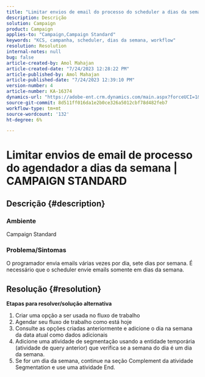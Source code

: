 ```yaml
---
title: "Limitar envios de email do processo do scheduler a dias da semana | Campaign Standard"
description: Descrição
solution: Campaign
product: Campaign
applies-to: "Campaign,Campaign Standard"
keywords: "KCS, campanha, scheduler, dias da semana, workflow"
resolution: Resolution
internal-notes: null
bug: false
article-created-by: Amol Mahajan
article-created-date: "7/24/2023 12:28:22 PM"
article-published-by: Amol Mahajan
article-published-date: "7/24/2023 12:39:10 PM"
version-number: 4
article-number: KA-16374
dynamics-url: "https://adobe-ent.crm.dynamics.com/main.aspx?forceUCI=1&pagetype=entityrecord&etn=knowledgearticle&id=e197848f-1d2a-ee11-bdf4-6045bd006d92"
source-git-commit: 8d511ff016da1e2b0ce326a5012cbf78d482feb7
workflow-type: tm+mt
source-wordcount: '132'
ht-degree: 6%

---
```


# Limitar envios de email de processo do agendador a dias da semana | CAMPAIGN STANDARD

## Descrição {#description}


### <b>Ambiente</b>

Campaign Standard



### <b>Problema/Sintomas</b>

O programador envia emails várias vezes por dia, sete dias por semana. É necessário que o scheduler envie emails somente em dias da semana.


## Resolução {#resolution}

<b>Etapas para resolver/solução alternativa</b>
1. Criar uma opção a ser usada no fluxo de trabalho
2. Agendar seu fluxo de trabalho como está hoje
3. Consulte as opções criadas anteriormente e adicione o dia na semana da data atual como dados adicionais
4. Adicione uma atividade de segmentação usando a entidade temporária (atividade de query anterior) que verifica se a semana do dia é um dia da semana.
5. Se for um dia da semana, continue na seção Complement da atividade Segmentation e use uma atividade End.






